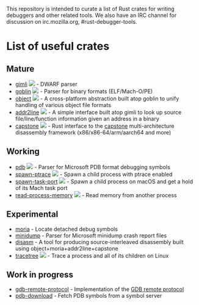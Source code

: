 This repository is intended to curate a list of Rust crates for writing debuggers and other related tools. We also have an IRC channel for discussion on irc.mozilla.org, #rust-debugger-tools.

# List of useful crates

## Mature

* [gimli](https://github.com/gimli-rs/gimli) [![](https://docs.rs/gimli/badge.svg)](https://docs.rs/gimli/) - DWARF parser
* [goblin](https://github.com/m4b/goblin)  [![](https://docs.rs/goblin/badge.svg)](https://docs.rs/goblin/) - Parser for binary formats (ELF/Mach-O/PE)
* [object](https://github.com/gimli-rs/object) [![](https://docs.rs/object/badge.svg)](https://docs.rs/object/) - A cross-platform abstraction built atop goblin to unify handling of various object file formats
* [addr2line](https://github.com/gimli-rs/addr2line) [![](https://docs.rs/addr2line/badge.svg)](https://docs.rs/addr2line/) - A simple interface built atop gimli to look up source file/line/function information given an address in a binary
* [capstone](https://github.com/capstone-rust/capstone-rs) [![](https://docs.rs/capstone/badge.svg)](https://docs.rs/capstone/) - Rust interface to the [capstone](http://capstone-engine.org/) multi-architecture disassembly framework (x86/x86-64/arm/aarch64 and more)

## Working

* [pdb](https://github.com/willglynn/pdb) [![](https://docs.rs/pdb/badge.svg)](https://docs.rs/pdb/) - Parser for Microsoft PDB format debugging symbols
* [spawn-ptrace](https://github.com/luser/spawn-ptrace) [![](https://docs.rs/spawn-ptrace/badge.svg)](https://docs.rs/spawn-ptrace/) - Spawn a child process with ptrace enabled
* [spawn-task-port](https://github.com/luser/rust-spawn-task-port/) [![](https://docs.rs/spawn-task-port/badge.svg)](https://docs.rs/spawn-task-port/) - Spawn a child process on macOS and get a hold of its Mach task port
* [read-process-memory](https://github.com/luser/read-process-memory) [![](https://docs.rs/read-process-memory/badge.svg)](https://docs.rs/read-process-memory/) - Read memory from another process

## Experimental

* [moria](https://github.com/gimli-rs/moria) - Locate detached debug symbols
* [minidump](https://github.com/luser/rust-minidump) - Parser for Microsoft minidump crash report files
* [disasm](https://github.com/luser/rust-disasm) - A tool for producing source-interleaved disassembly built using object+moria+addr2line+capstone
* [tracetree](https://github.com/luser/tracetree) [![](https://docs.rs/tracetree/badge.svg)](https://docs.rs/tracetree/) - Trace a process and all of its children on Linux

## Work in progress

* [gdb-remote-protocol](https://github.com/luser/rust-gdb-remote-protocol) - Implementation of the [GDB remote protocol](https://sourceware.org/gdb/onlinedocs/gdb/Remote-Protocol.html)
* [pdb-download](https://github.com/jrmuizel/pdb-downloader) - Fetch PDB symbols from a symbol server
